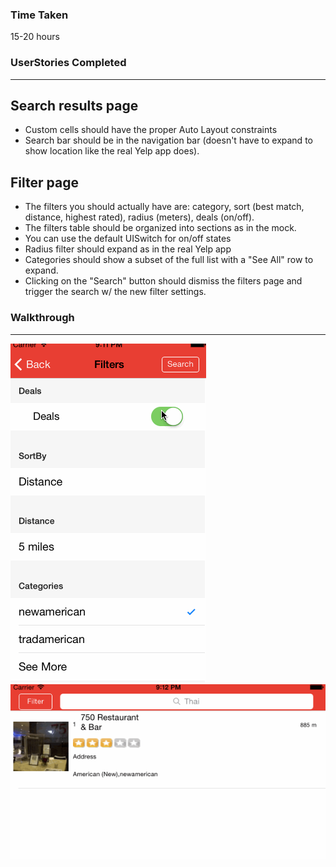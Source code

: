 ### Time Taken 

15-20 hours

### UserStories Completed 
-------------------------
Search results page 
----------------------
* Custom cells should have the proper Auto Layout constraints
* Search bar should be in the navigation bar (doesn't have to expand to show location like the real Yelp app does).

Filter page
----------------------
* The filters you should actually have are: category, sort (best match, distance, highest rated), radius (meters), deals (on/off).
* The filters table should be organized into sections as in the mock.
* You can use the default UISwitch for on/off states
* Radius filter should expand as in the real Yelp app
* Categories should show a subset of the full list with a "See All" row to expand.
* Clicking on the "Search" button should dismiss the filters page and trigger the search w/ the new filter settings.

### Walkthrough
---------------------
![Vertical Walkthrough](yelp.gif)
![Horizontal Walkthrough](yelp_horizontal.gif)











